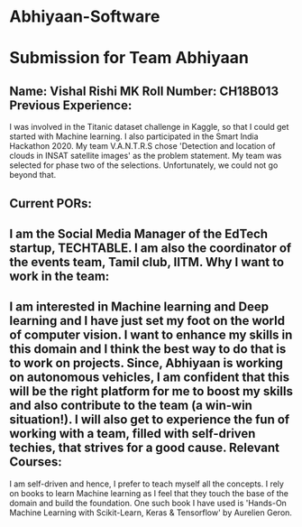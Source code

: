 # Abhiyaan-Software
Submission for Team Abhiyaan
============================
Name:
Vishal Rishi MK
Roll Number:
CH18B013
Previous Experience:
-------------------
I was involved in the Titanic dataset challenge in Kaggle, so that I could get started with Machine learning.
I also participated in the Smart India Hackathon 2020. My team V.A.N.T.R.S chose 'Detection and location of clouds in INSAT satellite images' as the problem statement. My team was selected for phase two of the selections. Unfortunately, we could not go beyond that.

Current PORs:
-------------
I am the Social Media Manager of the EdTech startup, TECHTABLE. 
I am also the coordinator of the events team, Tamil club, IITM.
Why I want to work in the team:
------------------------------
I am interested in Machine learning and Deep learning and I have just set my foot on the world of computer vision. I want to enhance my skills in this domain and I think the best way to do that is to work on projects. Since, Abhiyaan is working on autonomous vehicles, I am confident that this will be the right platform for me to boost my skills and also contribute to the team (a win-win situation!). I will also get to experience the fun of working with a team, filled with self-driven techies, that strives for a good cause.
Relevant Courses:
----------------
I am self-driven and hence, I prefer to teach myself all the concepts. I rely on books to learn Machine learning as I feel that they touch the base of the domain and build the foundation. One such book I have used is 'Hands-On Machine Learning with Scikit-Learn, Keras & Tensorflow' by Aurelien Geron.
